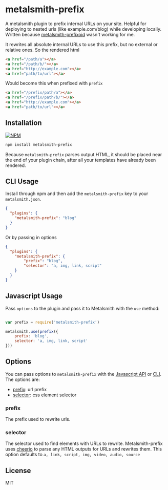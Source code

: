 # metalsmith-prefix

A metalsmith plugin to prefix internal URLs on your site. Helpful for deploying to nested urls (like example.com/blog) while developing locally. Written because [metalsmith-prefixoid](https://github.com/evoja/metalsmith-prefixoid) wasn't working for me.

It rewrites all absolute internal URLs to use this prefix, but no external or relative ones. So the rendered html

```html
<a href="/path/a"></a>
<a href="/path/b/"></a>
<a href="http://example.com"></a>
<a href="path/to/url"></a>
```

Would become this when prefixed with `prefix`

```html
<a href="/prefix/path/a"></a>
<a href="/prefix/path/b/"></a>
<a href="http://example.com"></a>
<a href="path/to/url"></a>
```

## Installation

[![NPM](https://nodei.co/npm/metalsmith-prefix.png)](https://www.npmjs.com/package/metalsmith-prefix)

```bash
npm install metalsmith-prefix
```

Because `metalsmith-prefix` parses output HTML, it should be placed near the end of your plugin chain, after all your templates have already been rendered.

## CLI Usage

Install through npm and then add the `metalsmith-prefix` key to your `metalsmith.json`.

```json
{
  "plugins": {
    "metalsmith-prefix": "blog"
  }
}
```

Or by passing in options

```json
{
  "plugins": {
    "metalsmith-prefix": {
    	"prefix": "blog",
    	"selector": "a, img, link, script"
  	}
  }
}
```

## Javascript Usage

Pass `options` to the plugin and pass it to Metalsmith with the `use` method:

```javascript

var prefix = require('metalsmith-prefix')

metalsmith.use(prefix({
	prefix: 'blog',
	selector: 'a, img, link, script'
}))

```

## Options

You can pass options to `metalsmith-prefix` with the [Javascript API](https://github.com/segmentio/metalsmith#api) or [CLI](https://github.com/segmentio/metalsmith#cli). The options are:

* [prefix](#prefix): url prefix
* [selector](#selector): css element selector

### prefix

The prefix used to rewrite urls.

### selector

The selector used to find elements with URLs to rewrite. Metalsmith-prefix uses [cheerio](https://github.com/cheeriojs/cheerio) to parse any HTML outputs for URLs and rewrites them. This option defaults to `a, link, script, img, video, audio, source`

## License

MIT
